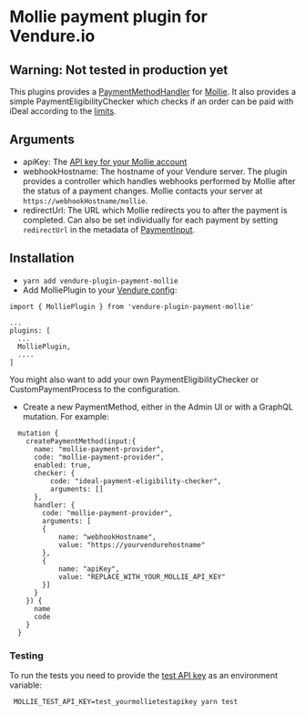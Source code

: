 # Mollie payment plugin for Vendure.io

## Warning: Not tested in production yet

This plugins provides a [PaymentMethodHandler](https://www.vendure.io/docs/typescript-api/payment/payment-method-handler/) for [Mollie](https://www.mollie.com/). It also provides a simple PaymentEligibilityChecker which checks if an order can be paid with iDeal according to the [limits](https://help.mollie.com/hc/en-us/articles/115000667365-What-is-the-minimum-and-maximum-amount-per-payment-method-).

## Arguments
- apiKey: The [API key for your Mollie account](https://help.mollie.com/hc/en-us/articles/115000328205-Where-can-I-find-the-live-API-key-)
- webhookHostname: The hostname of your Vendure server. The plugin provides a controller which handles webhooks performed by Mollie after the status of a payment changes. Mollie contacts your server at `https://webhookHostname/mollie`.
- redirectUrl: The URL which Mollie redirects you to after the payment is completed. Can also be set individually for each payment by setting `redirectUrl` in the metadata of [PaymentInput](https://www.vendure.io/docs/graphql-api/shop/input-types/#paymentinput).

## Installation
- `yarn add vendure-plugin-payment-mollie`
- Add MolliePlugin to your [Vendure config](https://www.vendure.io/docs/typescript-api/configuration/vendure-config/):
```
import { MolliePlugin } from 'vendure-plugin-payment-mollie'

...
plugins: [
  ...
  MolliePlugin,
  ....
]
```

You might also want to add your own PaymentEligibilityChecker or CustomPaymentProcess to the configuration.

- Create a new PaymentMethod, either in the Admin UI or with a GraphQL mutation. For example:
```
  mutation {
    createPaymentMethod(input:{
      name: "mollie-payment-provider",
      code: "mollie-payment-provider",
      enabled: true,
      checker: {
          code: "ideal-payment-eligibility-checker",
          arguments: []
      },
      handler: {
        code: "mollie-payment-provider",
        arguments: [
        {
            name: "webhookHostname",
            value: "https://yourvendurehostname"
        },
        {
            name: "apiKey",
            value: "REPLACE_WITH_YOUR_MOLLIE_API_KEY"
        }]
      }
    }) {
      name
      code
    }
  }
  ```

  ### Testing
  To run the tests you need to provide the [test API key](https://docs.mollie.com/guides/testing) as an environment variable:
  ```
   MOLLIE_TEST_API_KEY=test_yourmollietestapikey yarn test
  ```